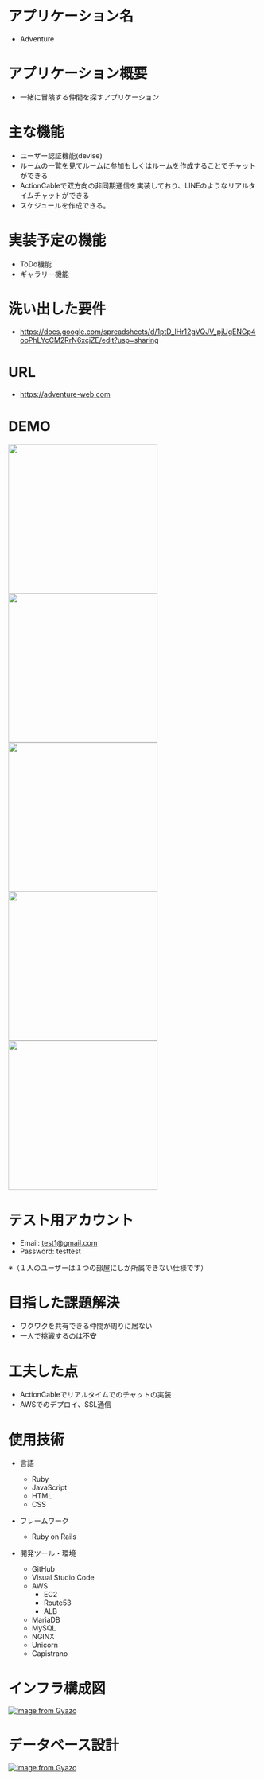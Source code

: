 # アプリケーション名	
- Adventure

# アプリケーション概要
- 一緒に冒険する仲間を探すアプリケーション

# 主な機能
- ユーザー認証機能(devise)
- ルームの一覧を見てルームに参加もしくはルームを作成することでチャットができる
- ActionCableで双方向の非同期通信を実装しており、LINEのようなリアルタイムチャットができる
- スケジュールを作成できる。

# 実装予定の機能
- ToDo機能
- ギャラリー機能

# 洗い出した要件
- https://docs.google.com/spreadsheets/d/1ptD_lHr12gVQJV_pjUgENGp4ooPhLYcCM2RrN6xcjZE/edit?usp=sharing


# URL
- https://adventure-web.com

# DEMO
<img src="https://i.gyazo.com/df226cb9ee5a0da7a36e1ae19611cc6e.jpg" width="300px">

<img src="https://i.gyazo.com/0644d47c635546796efe517de5f95ebf.jpg" width="300px">

<img src="https://i.gyazo.com/3b8843d39db074297f0ff48182ed5d9e.jpg" width="300px">

<img src="https://i.gyazo.com/885f285e503a9141d235b0d85b9049b1.jpg" width="300px">

<img src="https://i.gyazo.com/501c18037a383c55d3d28c77e32b9cb7.jpg" width="300px">

# テスト用アカウント
- Email: test1@gmail.com
- Password: testtest

※（１人のユーザーは１つの部屋にしか所属できない仕様です）

# 目指した課題解決
- ワクワクを共有できる仲間が周りに居ない
- 一人で挑戦するのは不安

# 工夫した点
- ActionCableでリアルタイムでのチャットの実装
- AWSでのデプロイ、SSL通信

# 使用技術
- 言語
  - Ruby
  - JavaScript
  - HTML
  - CSS

- フレームワーク
  - Ruby on Rails

- 開発ツール・環境
  - GitHub
  - Visual Studio Code
  - AWS
    - EC2
    - Route53
    - ALB
  - MariaDB
  - MySQL
  - NGINX
  - Unicorn
  - Capistrano

# インフラ構成図
[![Image from Gyazo](https://i.gyazo.com/4eb6c93862c2bfd25d89e9208da579b2.jpg)](https://gyazo.com/4eb6c93862c2bfd25d89e9208da579b2)

# データベース設計
[![Image from Gyazo](https://i.gyazo.com/a56a6d276aac6a85d68b156c8cf9469f.png)](https://gyazo.com/a56a6d276aac6a85d68b156c8cf9469f)

